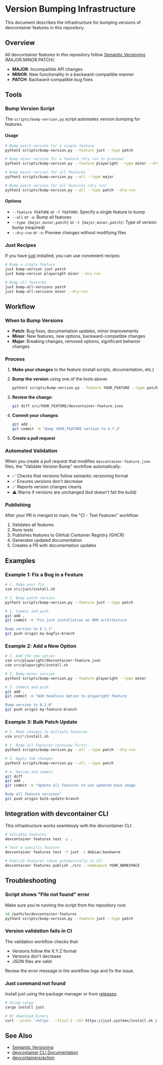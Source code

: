 # Version Bumping Infrastructure

This document describes the infrastructure for bumping versions of devcontainer features in this repository.

## Overview

All devcontainer features in this repository follow [Semantic Versioning](https://semver.org/) (MAJOR.MINOR.PATCH):
- **MAJOR**: Incompatible API changes
- **MINOR**: New functionality in a backward-compatible manner
- **PATCH**: Backward-compatible bug fixes

## Tools

### Bump Version Script

The `scripts/bump-version.py` script automates version bumping for features.

#### Usage

```bash
# Bump patch version for a single feature
python3 scripts/bump-version.py --feature just --type patch

# Bump minor version for a feature (dry run to preview)
python3 scripts/bump-version.py --feature playwright --type minor --dry-run

# Bump major version for all features
python3 scripts/bump-version.py --all --type major

# Bump patch version for all features (dry run)
python3 scripts/bump-version.py --all --type patch --dry-run
```

#### Options

- `--feature FEATURE` or `-f FEATURE`: Specify a single feature to bump
- `--all` or `-a`: Bump all features
- `--type {major,minor,patch}` or `-t {major,minor,patch}`: Type of version bump (required)
- `--dry-run` or `-n`: Preview changes without modifying files

### Just Recipes

If you have [just](https://github.com/casey/just) installed, you can use convenient recipes:

```bash
# Bump a single feature
just bump-version just patch
just bump-version playwright minor --dry-run

# Bump all features
just bump-all-versions patch
just bump-all-versions minor --dry-run
```

## Workflow

### When to Bump Versions

- **Patch**: Bug fixes, documentation updates, minor improvements
- **Minor**: New features, new options, backward-compatible changes
- **Major**: Breaking changes, removed options, significant behavior changes

### Process

1. **Make your changes** to the feature (install scripts, documentation, etc.)

2. **Bump the version** using one of the tools above:
   ```bash
   python3 scripts/bump-version.py --feature YOUR_FEATURE --type patch
   ```

3. **Review the change**:
   ```bash
   git diff src/YOUR_FEATURE/devcontainer-feature.json
   ```

4. **Commit your changes**:
   ```bash
   git add .
   git commit -m "Bump YOUR_FEATURE version to X.Y.Z"
   ```

5. **Create a pull request**

### Automated Validation

When you create a pull request that modifies `devcontainer-feature.json` files, the "Validate Version Bump" workflow automatically:

- ✅ Checks that versions follow semantic versioning format
- ✅ Ensures versions don't decrease
- ✅ Reports version changes clearly
- ⚠️ Warns if versions are unchanged (but doesn't fail the build)

### Publishing

After your PR is merged to main, the "CI - Test Features" workflow:

1. Validates all features
2. Runs tests
3. Publishes features to GitHub Container Registry (GHCR)
4. Generates updated documentation
5. Creates a PR with documentation updates

## Examples

### Example 1: Fix a Bug in a Feature

```bash
# 1. Make your fix
vim src/just/install.sh

# 2. Bump patch version
python3 scripts/bump-version.py --feature just --type patch

# 3. Commit and push
git add .
git commit -m "Fix just installation on ARM architecture

Bump version to 0.1.1"
git push origin my-bugfix-branch
```

### Example 2: Add a New Option

```bash
# 1. Add the new option
vim src/playwright/devcontainer-feature.json
vim src/playwright/install.sh

# 2. Bump minor version
python3 scripts/bump-version.py --feature playwright --type minor

# 3. Commit and push
git add .
git commit -m "Add headless option to playwright feature

Bump version to 0.2.0"
git push origin my-feature-branch
```

### Example 3: Bulk Patch Update

```bash
# 1. Make changes to multiple features
vim src/*/install.sh

# 2. Bump all features (preview first)
python3 scripts/bump-version.py --all --type patch --dry-run

# 3. Apply the changes
python3 scripts/bump-version.py --all --type patch

# 4. Review and commit
git diff
git add .
git commit -m "Update all features to use updated base image

Bump all feature versions"
git push origin bulk-update-branch
```

## Integration with devcontainer CLI

This infrastructure works seamlessly with the devcontainer CLI:

```bash
# Validate features
devcontainer features test -p .

# Test a specific feature
devcontainer features test -f just -i debian:bookworm

# Publish features (done automatically in CI)
devcontainer features publish ./src --namespace YOUR_NAMESPACE
```

## Troubleshooting

### Script shows "File not found" error

Make sure you're running the script from the repository root:
```bash
cd /path/to/devcontainer-features
python3 scripts/bump-version.py --feature just --type patch
```

### Version validation fails in CI

The validation workflow checks that:
- Versions follow the X.Y.Z format
- Versions don't decrease
- JSON files are valid

Review the error message in the workflow logs and fix the issue.

### Just command not found

Install just using the package manager or from [releases](https://github.com/casey/just/releases):
```bash
# Using cargo
cargo install just

# Or download binary
curl --proto '=https' --tlsv1.2 -sSf https://just.systems/install.sh | bash -s -- --to ~/bin
```

## See Also

- [Semantic Versioning](https://semver.org/)
- [devcontainer CLI Documentation](https://containers.dev/guide/cli)
- [devcontainers/action](https://github.com/devcontainers/action)
